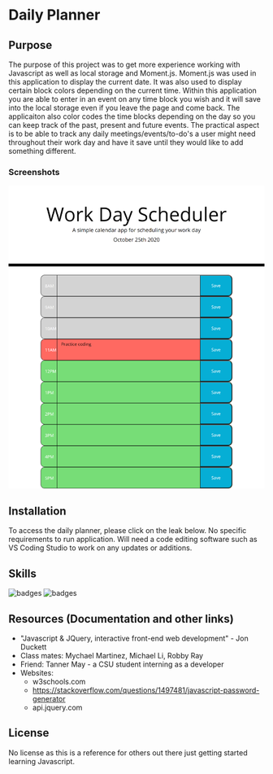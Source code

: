 # Daily Planner

## Purpose

The purpose of this project was to get more experience working with Javascript as well as local storage and Moment.js. Moment.js was used in this application to display the current date. It was also used to display certain block colors depending on the current time. Within this application you are able to enter in an event on any time block you wish and it will save into the local storage even if you leave the page and come back. The applicaiton also color codes the time blocks depending on the day so you can keep track of the past, present and future events. The practical aspect is to be able to track any daily meetings/events/to-do's a user might need throughout their work day and have it save until they would like to add something different.

### Screenshots

![Image of password generator application](assets\images\devs_daily_planner_screenshot.png)

## Installation

To access the daily planner, please click on the leak below. No specific requirements to run application. Will need a code editing software such as VS Coding Studio to work on any updates or additions.

## Skills

![badges](https://img.shields.io/badge/<SKILLS>-<JAVASCRIPT>-informational?style=flat&logo=<LOGO_NAME>&logoColor=white&color=2bbc8a)
![badges](https://img.shields.io/badge/<SKILLS>-<MOMENT.JS>-informational?style=flat&logo=<LOGO_NAME>&logoColor=white&color=2bbc8a)

## Resources (Documentation and other links)

- "Javascript & JQuery, interactive front-end web development" - Jon Duckett
- Class mates: Mychael Martinez, Michael Li, Robby Ray
- Friend: Tanner May - a CSU student interning as a developer
- Websites:
  - w3schools.com
  - https://stackoverflow.com/questions/1497481/javascript-password-generator
  - api.jquery.com

## License

No license as this is a reference for others out there just getting started learning Javascript.
